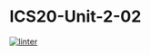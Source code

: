 # ICS20-Unit-2-02
[![linter](https://github.com/Matt-Beast/Unit-2-02/workflows/linter/badge.svg)](https://github.com/marketplace/actions/super-linter)    
